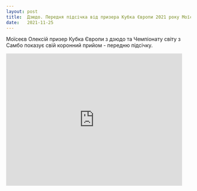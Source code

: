 ```yaml
---
layout: post
title:  Дзюдо. Передня підсічка від призера Кубка Європи 2021 року Моїсеєва Олексія
date:   2021-11-25
---
```


Моїсеєв Олексій призер Кубка Європи з дзюдо та Чемпіонату світу з Самбо показує свій коронний прийом - передню підсічку.

<iframe width="480" height="360" src="https://www.youtube.com/embed/iyZiikiZWgE" frameborder="0" allowfullscreen></iframe>
